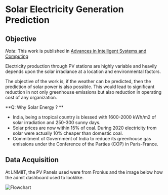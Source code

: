 # Solar Electricity Generation Prediction


## Objective

*Note*: This work is published in [Advances in Intelligent Systems and Computing](https://link.springer.com/chapter/10.1007/978-981-16-0730-1_28)

Electricity production through PV stations are highly variable and heavily depends upon the solar irradiance at a location and environmental factors. 

The objective of the work is, if the weather can be predicted, then the prediction of solar power is also possible. This would lead to significant reduction in not only greenhouse emissions but also reduction in operating cost of any organization.

**Q: Why Solar Energy ? **

- India, being a tropical country is blessed with 1600-2000 kWh/m2 of solar irradiation and 250-300  sunny days. 
- Solar prices are now within 15% of coal. During 2020 electricity from solar were actually 10% cheaper than domestic coal.
- Commitment of Government of India to reduce its greenhouse gas emissions under the Conference of the Parties (COP) in Paris-France.


## Data Acquisition 

At LNMIIT, the PV Panels used were from Fronius and the image below how the admit dashboard used to looklike. 

![Flowchart](/Screenshots/Dashboard.png "Fronius Dashboard")
